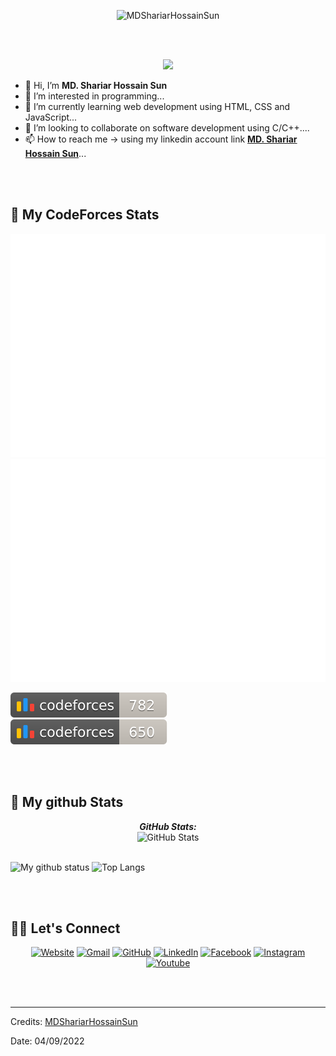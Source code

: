 <p align="center"> <img src="https://komarev.com/ghpvc/?username=MDShariarHossainSun&label=Profile%20views&color=0e75b6&style=plastic" alt="MDShariarHossainSun" /> </p>
<br>
<br>
<p align="center">
  <a href="https://github.com/DenverCoder1/readme-typing-svg"><img src="https://readme-typing-svg.herokuapp.com?lines=I+AM+MD.+SHARIAR+HOSSAIN+SUN;COMPUTER+SCIENCE+STUDENT;C+PROGRAMMING%20|%20CPP%20|%20JAVA%20|%20PHP%20|%20JAVASCRIPT%20;ALWAYS%20LEARNING%20NEW%20PROGRAMMING%20LANGUAGES%20&center=true&width=500&height=90"></a>
</p>

- 👋 Hi, I’m **MD. Shariar Hossain Sun**
- 👀 I’m interested in programming...
- 🌱 I’m currently learning web development using HTML, CSS and JavaScript...
- 💞️ I’m looking to collaborate on software development using C/C++....
- 📫 How to reach me -> using my linkedin account link  **[MD. Shariar Hossain Sun](https://www.linkedin.com/in/md-shariar-hossain-sun-aa77621ab/)**...


<br>
<br>
<h2>👀 My CodeForces Stats</h2>

![](https://raw.githubusercontent.com/MDShariarHossainSun/Codeforces-Stats/main/output/light_card.svg#gh-dark-mode-only)
![](https://raw.githubusercontent.com/MDShariarHossainSun/Codeforces-Stats/main/output/light_card.svg)


![](https://raw.githubusercontent.com/MDShariarHossainSun/Codeforces-Stats/main/output/max_rating.svg)
![](https://raw.githubusercontent.com/MDShariarHossainSun/Codeforces-Stats/main/output/rating.svg)

<!---
MDShariarHossainSun/MDShariarHossainSun is a ✨ special ✨ repository because its `README.md` (this file) appears on your GitHub profile.
You can click the Preview link to take a look at your changes.
--->

<br>
<br>

<h2>👀 My github Stats</h2>

<div>
<!--   <p align="center">
    <b><em>Now listening to:</em></b> <br/>
    <img src="https://spotify-github-profile.vercel.app/api/view?uid=MDShariarHossainSun&cover_image=true&theme=novatorem" alt="Now Listenting to" />
  </p> -->
  
  <p align="center">
  <b><em>GitHub Stats:</em></b> <br/>
    <img src="https://github-readme-streak-stats.herokuapp.com/?user=MDShariarHossainSun" alt="GitHub Stats" /> <br/><br/>
  
</div>

![My github status](https://github-readme-stats.vercel.app/api?username=MDShariarHossainSun&show_icons=true&include_all_commits=true)
![Top Langs](https://github-readme-stats.vercel.app/api/top-langs/?username=MDShariarHossainSun&layout=compact)


<br>
<br>

## 🙋‍♀️ Let's Connect
<p align="center">
  <a href="#"><img src="https://img.icons8.com/bubbles/50/000000/web.png" alt="Website"/></a>
	<a href="mailto:mdshariarhossainsun01822@gmail.com"><img src="https://img.icons8.com/bubbles/50/000000/gmail.png" alt="Gmail"/></a>
	<a href="https://github.com/MDShariarHossainSun"><img src="https://img.icons8.com/bubbles/50/000000/github.png" alt="GitHub"/></a>
	<a href="https://www.linkedin.com/in/md-shariar-hossain-sun-aa77621ab/"><img src="https://img.icons8.com/bubbles/50/000000/linkedin.png" alt="LinkedIn"/></a>
	<a href="https://www.facebook.com/sun01822/"><img src="https://img.icons8.com/bubbles/50/000000/facebook-new.png" alt="Facebook"/></a>
	<a href="#"><img src="https://img.icons8.com/bubbles/50/000000/instagram.png" alt="Instagram"/></a>
	<a href="https://www.youtube.com/channel/UCKDcAIXD1RwBoWnNwk6S4bg"><img src="https://img.icons8.com/bubbles/50/000000/youtube.png" alt="Youtube"/></a>
	
</p>


<br>
<br>
<hr>
Credits: <a href="https://github.com/MDShariarHossainSun">MDShariarHossainSun</a>

Date: 04/09/2022


